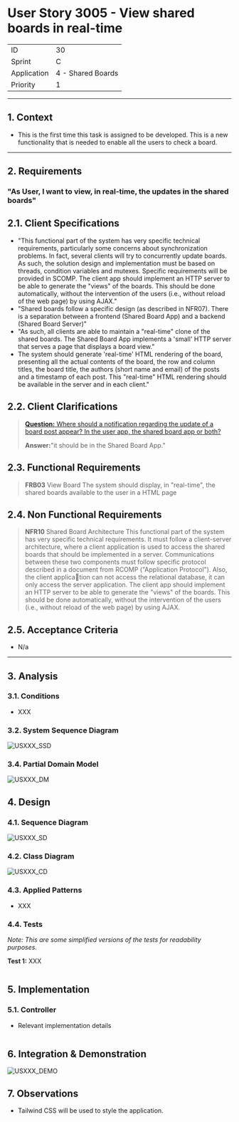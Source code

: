 # User Story 3005 - View shared boards in real-time

|             |                   |
| ----------- | ----------------- |
| ID          | 30                |
| Sprint      | C                 |
| Application | 4 - Shared Boards |
| Priority    | 1                 |

---

## 1. Context

- This is the first time this task is assigned to be developed. This is a new functionality that is needed to enable all the users to check a board.

---

## 2. Requirements

### "As User, I want to view, in real-time, the updates in the shared boards"

## 2.1. Client Specifications

- "This functional part of the system has very specific technical requirements, particularly some concerns about synchronization problems.
  In fact, several clients will try to concurrently update boards.
  As such, the solution design and implementation must be based on threads, condition variables and mutexes. Specific requirements will be provided in SCOMP.
  The client app should implement an HTTP server to be able to generate the "views" of the boards. This should be done automatically, without the intervention of the users (i.e., without reload of the web page) by using AJAX."
- "Shared boards follow a specific design (as described in NFR07). There is a separation between a frontend (Shared Board App) and a backend (Shared Board Server)"
- "As such, all clients are able to maintain a "real-time" clone of the shared boards. The Shared Board App implements a 'small' HTTP server that serves a page that displays a board view."
- The system should generate 'real-time' HTML rendering of the board, presenting all the actual contents of the board, the row and column titles, the board title, the authors (short name and email) of the posts and a timestamp of each post. This "real-time" HTML rendering should be available in the server and in each client."

## 2.2. Client Clarifications

> [**Question:** Where should a notification regarding the update of a board post appear? In the user app, the shared board app or both?](https://moodle.isep.ipp.pt/mod/forum/discuss.php?d=22041)
>
> **Answer:**"it should be in the Shared Board App."

## 2.3. Functional Requirements

> **FRB03** View Board The system should display, in "real-time", the shared boards available to the user in a HTML page

## 2.4. Non Functional Requirements

> **NFR10** Shared Board Architecture This functional part of the system has very specific technical requirements. It must follow a client-server architecture, where a client application is used to access the shared boards that should be implemented in a server. Communications between these two components must follow specific protocol described in a document from RCOMP ("Application Protocol"). Also, the client application can not access the relational database, it can only access the server application. The client app should implement an HTTP server to be able to generate the "views" of the boards. This should be done automatically, without the intervention of the users (i.e., without reload of the web page) by using AJAX.

## 2.5. Acceptance Criteria

- N/a

---

## 3. Analysis

### 3.1. Conditions

- XXX

### 3.2. System Sequence Diagram

![USXXX_SSD](out/USXXX_SSD.svg)

### 3.4. Partial Domain Model

![USXXX_DM](out/USXXX_DM.svg)

## 4. Design

### 4.1. Sequence Diagram

![USXXX_SD](out/USXXX_SD.svg)

### 4.2. Class Diagram

![USXXX_CD](out/USXXX_CD.svg)

### 4.3. Applied Patterns

- XXX

### 4.4. Tests

_Note: This are some simplified versions of the tests for readability purposes._

**Test 1:** XXX

```java

```

## 5. Implementation

### 5.1. Controller

- Relevant implementation details

```java

```

## 6. Integration & Demonstration

![USXXX_DEMO](out/USXXX_DEMO.svg)

## 7. Observations

- Tailwind CSS will be used to style the application.
